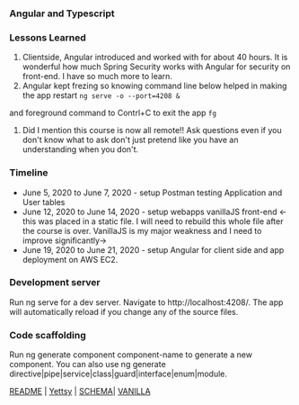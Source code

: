 
### Angular and Typescript 


### Lessons Learned
1. Clientside, Angular introduced and worked with for about 40 hours. It is wonderful how much Spring Security works with Angular for security on front-end. I have so much more to learn.
1. Angular kept frezing so knowing command line below helped in making the app restart
```ng serve -o --port=4208 &```

and foreground command to Contrl+C to exit the app 
```fg``` 
1. Did I mention this course is now all remote!! Ask questions even if you don't know what to ask don't just pretend like you have an understanding when you don't.

### Timeline
* June 5, 2020 to June 7, 2020 - setup Postman testing Application and User tables
* June 12, 2020 to June 14, 2020 - setup webapps vanillaJS front-end <-this was placed in a static file. I will need to rebuild this whole file after the course is over. VanillaJS is my major weakness and I need to improve significantly->
* June 19, 2020 to June 21, 2020 - setup Angular for client side and app deployment on AWS EC2.

### Development server
Run ng serve for a dev server. Navigate to http://localhost:4208/. The app will automatically reload if you change any of the source files.

### Code scaffolding
Run ng generate component component-name to generate a new component. You can also use ng generate directive|pipe|service|class|guard|interface|enum|module.

[README](README.md) | [Yettsy](https://www.linkedin.com/in/yettsy-jo-knapp/) | [SCHEMA](SCHEMA.md)| [VANILLA](VANILLAJS.md)